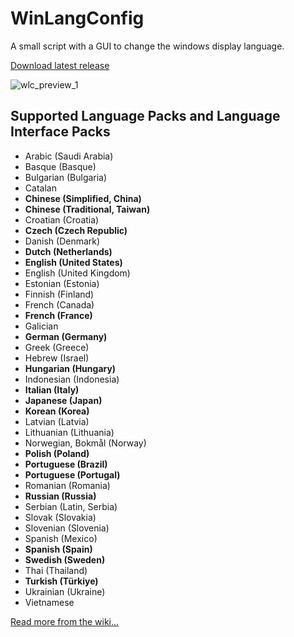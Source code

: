 # WinLangConfig

A small script with a GUI to change the windows display language.

[Download latest release](https://github.com/neuralpain/WinLangConfig/releases/latest)

![wlc_preview_1](https://github.com/neuralpain/WinLangConfig/assets/77242216/00bc5aab-db71-4e3a-b03f-316a51672a65)

## Supported Language Packs and Language Interface Packs

- Arabic (Saudi Arabia)
- Basque (Basque)
- Bulgarian (Bulgaria)
- Catalan
- **Chinese (Simplified, China)**
- **Chinese (Traditional, Taiwan)**
- Croatian (Croatia)
- **Czech (Czech Republic)**
- Danish (Denmark)
- **Dutch (Netherlands)**
- **English (United States)**
- English (United Kingdom)
- Estonian (Estonia)
- Finnish (Finland)
- French (Canada)
- **French (France)**
- Galician
- **German (Germany)**
- Greek (Greece)
- Hebrew (Israel)
- **Hungarian (Hungary)**
- Indonesian (Indonesia)
- **Italian (Italy)**
- **Japanese (Japan)**
- **Korean (Korea)**
- Latvian (Latvia)
- Lithuanian (Lithuania)
- Norwegian, Bokmål (Norway)
- **Polish (Poland)**
- **Portuguese (Brazil)**
- **Portuguese (Portugal)**
- Romanian (Romania)
- **Russian (Russia)**
- Serbian (Latin, Serbia)
- Slovak (Slovakia)
- Slovenian (Slovenia)
- Spanish (Mexico)
- **Spanish (Spain)**
- **Swedish (Sweden)**
- Thai (Thailand)
- **Turkish (Türkiye)**
- Ukrainian (Ukraine)
- Vietnamese

[Read more from the wiki...](https://github.com/neuralpain/WinLangConfig/wiki/)
